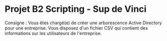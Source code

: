 ﻿# Projet B2 Scripting - Sup de Vinci
Consigne : 
Vous êtes chargé(e) de créer une arborescence Active Directory pour une entreprise.
Vous disposez d'un fichier CSV qui contient des informations sur les utilisateurs de l'entreprise.
